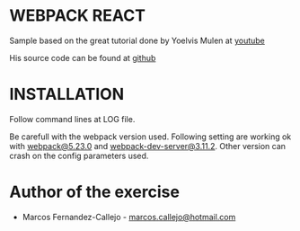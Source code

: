 # WEBPACK REACT 

Sample based on the great tutorial done by Yoelvis Mulen at [youtube](https://www.youtube.com/watch?v=97Ajv8-NRVY)

His source code can be found at [github](https://github.com/ymulenll/react-webpack5-boilerplate)

# INSTALLATION

Follow command lines at LOG file.

Be carefull with the webpack version used. Following setting are working ok with webpack@5.23.0 and webpack-dev-server@3.11.2. Other version can crash on the config parameters used.

# Author of the exercise

* Marcos Fernandez-Callejo - marcos.callejo@hotmail.com


